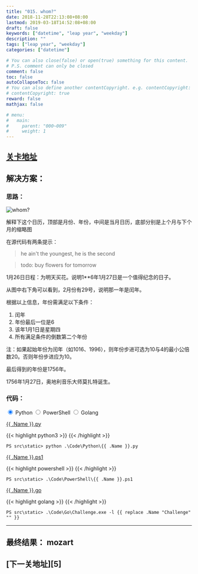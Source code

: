 ```yaml
---
title: "015. whom?"
date: 2018-11-28T22:13:08+08:00
lastmod: 2019-03-18T14:52:08+08:00
draft: false
keywords: ["datetime", "leap year", "weekday"]
description: ""
tags: ["leap year", "weekday"]
categories: ["datetime"]

# You can also close(false) or open(true) something for this content.
# P.S. comment can only be closed
comment: false
toc: false
autoCollapseToc: false
# You can also define another contentCopyright. e.g. contentCopyright: "This is another copyright."
# contentCopyright: true
reward: false
mathjax: false

# menu:
#   main:
#     parent: "000~009"
#     weight: 1
---
```


## [关卡地址][1]

## 解决方案：

### 思路：

![whom?][a]

解释下这个日历，顶部是月份、年份，中间是当月日历，底部分别是上个月与下个月的缩略图

在源代码有两条提示：

> he ain't the youngest, he is the second 

> todo: buy flowers for tomorrow 

1月26日日程：为明天买花。说明1**6年1月27日是一个值得纪念的日子。

从图中右下角可以看到，2月份有29号，说明那一年是闰年。

根据以上信息，年份需满足以下条件：

1. 闰年
2. 年份最后一位是6
3. 该年1月1日是星期四
4. 所有满足条件的倒数第二个年份

注：如果起始年份为闰年（如1016、1996），则年份步进可选为10与4的最小公倍数20。否则年份步进应为10。

最后得到的年份是1756年。

1756年1月27日，奥地利音乐大师莫扎特诞生。

### 代码：

<div>
    <input id="tab-python" type="radio" name="code-tabs" class="code-tabs" checked>
    <label class="language-label" for="tab-python">Python</label>
    <input id="tab-powershell" type="radio" name="code-tabs" class="code-tabs">
    <label class="language-label" for="tab-powershell">PowerShell</label>
    <input id="tab-golang" type="radio" name="code-tabs" class="code-tabs">
    <label class="language-label" for="tab-golang">Golang</label>
    <section id="content-python" class="content-section">
        <p><a href="../../Code/Python/{{ .Name }}.py" title="点我下载源码">{{ .Name }}.py</a></p>
{{< highlight python3 >}}
{{< /highlight >}}
        <pre><code>PS src\static> python .\Code\Python\{{ .Name }}.py</code></pre>
    </section>
    <section id="content-powershell" class="content-section">
        <p><a href="../../Code/PowerShell/{{ .Name }}.ps1" title="点我下载源码">{{ .Name }}.ps1</a></p>
{{< highlight powershell >}}
{{< /highlight >}}
        <pre><code>PS src\static> .\Code\PowerShell\{{ .Name }}.ps1</code></pre>
    </section>
    <section id="content-golang" class="content-section">
        <p><a href="../../Code/Go/{{ .Name }}.go" title="点我下载源码">{{ .Name }}.go</a></p>
{{< highlight golang >}}
{{< /highlight >}}
        <pre><code>PS src\static> .\Code\Go\Challenge.exe -l {{ replace .Name "Challenge" "" }}</code></pre>
    </section>
</div>

---
## 最终结果： mozart

## [下一关地址][5]

[1]: http://www.pythonchallenge.com/pc/return/uzi.html
[2]: http://www.pythonchallenge.com/pc/return/mozart.html

[a]: ../../Image/015/screen15.jpg "whom?"
